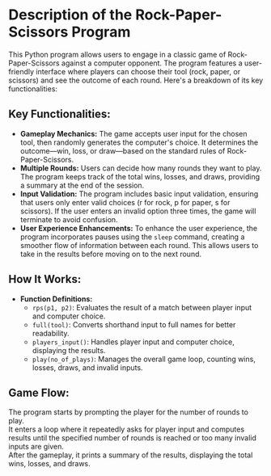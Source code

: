 <h1>Description of the Rock-Paper-Scissors Program</h1>
    <p>This Python program allows users to engage in a classic game of Rock-Paper-Scissors against a computer opponent. The program features a user-friendly interface where players can choose their tool (rock, paper, or scissors) and see the outcome of each round. Here's a breakdown of its key functionalities:</p>
    
<h2>Key Functionalities:</h2>
    <ul>
        <li><strong>Gameplay Mechanics:</strong> The game accepts user input for the chosen tool, then randomly generates the computer's choice. It determines the outcome—win, loss, or draw—based on the standard rules of Rock-Paper-Scissors.</li>
        <li><strong>Multiple Rounds:</strong> Users can decide how many rounds they want to play. The program keeps track of the total wins, losses, and draws, providing a summary at the end of the session.</li>
        <li><strong>Input Validation:</strong> The program includes basic input validation, ensuring that users only enter valid choices (r for rock, p for paper, s for scissors). If the user enters an invalid option three times, the game will terminate to avoid confusion.</li>
        <li><strong>User Experience Enhancements:</strong> To enhance the user experience, the program incorporates pauses using the <code>sleep</code> command, creating a smoother flow of information between each round. This allows users to take in the results before moving on to the next round.</li>
    </ul>

<h2>How It Works:</h2>
    <ul>
        <li><strong>Function Definitions:</strong>
            <ul>
                <li><code>rps(p1, p2)</code>: Evaluates the result of a match between player input and computer choice.</li>
                <li><code>full(tool)</code>: Converts shorthand input to full names for better readability.</li>
                <li><code>players_input()</code>: Handles player input and computer choice, displaying the results.</li>
                <li><code>play(no_of_plays)</code>: Manages the overall game loop, counting wins, losses, draws, and invalid inputs.</li>
            </ul>
        </li>
    </ul>

<h2>Game Flow:</h2>
  <p>The program starts by prompting the player for the number of rounds to play.<br> 
    It enters a loop where it repeatedly asks for player input and computes results until the specified number of rounds is reached or too many invalid inputs are given.<br>
    After the gameplay, it prints a summary of the results, displaying the total wins, losses, and draws.</p>

